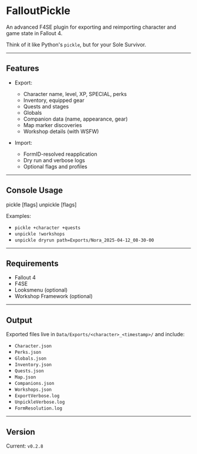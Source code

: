 # FalloutPickle

An advanced F4SE plugin for exporting and reimporting character and game state in Fallout 4.

Think of it like Python's `pickle`, but for your Sole Survivor.

---

## Features

- Export:
  - Character name, level, XP, SPECIAL, perks
  - Inventory, equipped gear
  - Quests and stages
  - Globals
  - Companion data (name, appearance, gear)
  - Map marker discoveries
  - Workshop details (with WSFW)

- Import:
  - FormID-resolved reapplication
  - Dry run and verbose logs
  - Optional flags and profiles

---

## Console Usage

pickle [flags] unpickle [flags]

Examples:
- `pickle +character +quests`
- `unpickle !workshops`
- `unpickle dryrun path=Exports/Nora_2025-04-12_08-30-00`

---

## Requirements

- Fallout 4
- F4SE
- Looksmenu (optional)
- Workshop Framework (optional)

---

## Output

Exported files live in `Data/Exports/<character>_<timestamp>/` and include:
- `Character.json`
- `Perks.json`
- `Globals.json`
- `Inventory.json`
- `Quests.json`
- `Map.json`
- `Companions.json`
- `Workshops.json`
- `ExportVerbose.log`
- `UnpickleVerbose.log`
- `FormResolution.log`

---

## Version

Current: `v0.2.8`

